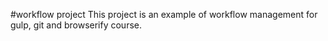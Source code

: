 #workflow project
This project is an example of workflow management for gulp, git and browserify course.